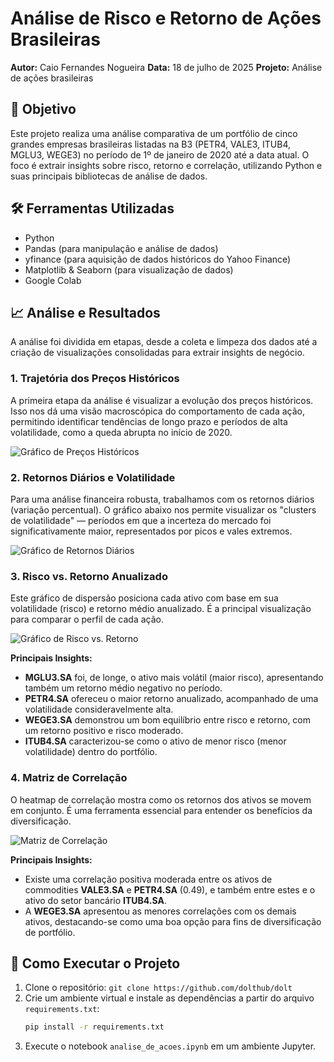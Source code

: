 # Análise de Risco e Retorno de Ações Brasileiras

**Autor:** Caio Fernandes Nogueira
**Data:** 18 de julho de 2025
**Projeto:** Análise de ações brasileiras

## 🎯 Objetivo
Este projeto realiza uma análise comparativa de um portfólio de cinco grandes empresas brasileiras listadas na B3 (PETR4, VALE3, ITUB4, MGLU3, WEGE3) no período de 1º de janeiro de 2020 até a data atual. O foco é extrair insights sobre risco, retorno e correlação, utilizando Python e suas principais bibliotecas de análise de dados.

## 🛠️ Ferramentas Utilizadas
* Python
* Pandas (para manipulação e análise de dados)
* yfinance (para aquisição de dados históricos do Yahoo Finance)
* Matplotlib & Seaborn (para visualização de dados)
* Google Colab

## 📈 Análise e Resultados

A análise foi dividida em etapas, desde a coleta e limpeza dos dados até a criação de visualizações consolidadas para extrair insights de negócio.

### 1. Trajetória dos Preços Históricos
A primeira etapa da análise é visualizar a evolução dos preços históricos. Isso nos dá uma visão macroscópica do comportamento de cada ação, permitindo identificar tendências de longo prazo e períodos de alta volatilidade, como a queda abrupta no início de 2020.

![Gráfico de Preços Históricos](Gráficos/preco_historico.png)

### 2. Retornos Diários e Volatilidade
Para uma análise financeira robusta, trabalhamos com os retornos diários (variação percentual). O gráfico abaixo nos permite visualizar os "clusters de volatilidade" — períodos em que a incerteza do mercado foi significativamente maior, representados por picos e vales extremos.

![Gráfico de Retornos Diários](Gráficos/retornos_diarios.png)

### 3. Risco vs. Retorno Anualizado
Este gráfico de dispersão posiciona cada ativo com base em sua volatilidade (risco) e retorno médio anualizado. É a principal visualização para comparar o perfil de cada ação.

![Gráfico de Risco vs. Retorno](Gráficos/image_20c3c4.png)

**Principais Insights:**
* **MGLU3.SA** foi, de longe, o ativo mais volátil (maior risco), apresentando também um retorno médio negativo no período.
* **PETR4.SA** ofereceu o maior retorno anualizado, acompanhado de uma volatilidade consideravelmente alta.
* **WEGE3.SA** demonstrou um bom equilíbrio entre risco e retorno, com um retorno positivo e risco moderado.
* **ITUB4.SA** caracterizou-se como o ativo de menor risco (menor volatilidade) dentro do portfólio.

### 4. Matriz de Correlação
O heatmap de correlação mostra como os retornos dos ativos se movem em conjunto. É uma ferramenta essencial para entender os benefícios da diversificação.

![Matriz de Correlação](Gráficos/image_20c383.png)

**Principais Insights:**
* Existe uma correlação positiva moderada entre os ativos de commodities **VALE3.SA** e **PETR4.SA** (0.49), e também entre estes e o ativo do setor bancário **ITUB4.SA**.
* A **WEGE3.SA** apresentou as menores correlações com os demais ativos, destacando-se como uma boa opção para fins de diversificação de portfólio.

## 🚀 Como Executar o Projeto
1.  Clone o repositório: `git clone https://github.com/dolthub/dolt`
2.  Crie um ambiente virtual e instale as dependências a partir do arquivo `requirements.txt`:
    ```bash
    pip install -r requirements.txt
    ```
3.  Execute o notebook `analise_de_acoes.ipynb` em um ambiente Jupyter.
